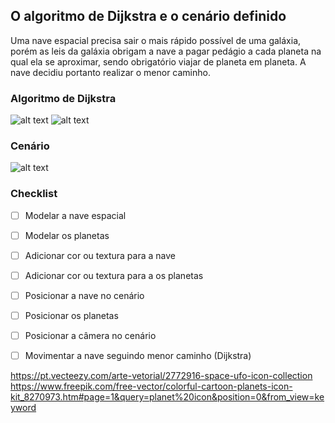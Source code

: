 ## O algoritmo de Dijkstra e o cenário definido

Uma nave espacial precisa sair o mais rápido possível de uma galáxia, porém as leis da galáxia obrigam a nave a pagar pedágio a cada planeta na qual ela se aproximar, sendo obrigatório viajar de planeta em planeta. A nave decidiu portanto realizar o menor caminho.

### Algoritmo de Dijkstra
![alt text](https://i.imgur.com/I3YyuX4.png)
![alt text](https://i.imgur.com/fllqvQH.png)
### Cenário
![alt text](https://i.imgur.com/JwyH8DT.png)
### Checklist

- [ ] Modelar a nave espacial
- [ ] Modelar os planetas
- [ ] Adicionar cor ou textura para a nave
- [ ] Adicionar cor ou textura para a os planetas
- [ ] Posicionar a nave no cenário
- [ ] Posicionar os planetas
- [ ] Posicionar a câmera no cenário
- [ ] Movimentar a nave seguindo menor caminho (Dijkstra)


https://pt.vecteezy.com/arte-vetorial/2772916-space-ufo-icon-collection
https://www.freepik.com/free-vector/colorful-cartoon-planets-icon-kit_8270973.htm#page=1&query=planet%20icon&position=0&from_view=keyword